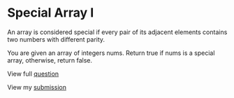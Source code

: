 # **Special Array I**

An array is considered special if every pair of its adjacent elements contains two numbers with different parity.

You are given an array of integers nums. Return true if nums is a special array, otherwise, return false.

View full [question](https://leetcode.com/problems/special-array-i?envType=daily-question&envId=2025-02-01)

View my [submission](https://leetcode.com/problems/special-array-i/submissions/1527645059)

